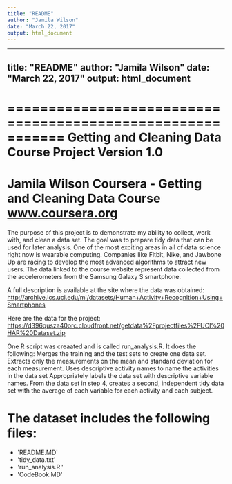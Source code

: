 ```yaml
---
title: "README"
author: "Jamila Wilson"
date: "March 22, 2017"
output: html_document
---
```


---
title: "README"
author: "Jamila Wilson"
date: "March 22, 2017"
output: html_document
---

===========================================================
Getting and Cleaning Data Course Project
Version 1.0 
===========================================================
Jamila Wilson
Coursera - Getting and Cleaning Data Course
www.coursera.org
===========================================================
The purpose of this project is to demonstrate my ability to collect, work with, and clean a data set.
The goal was to prepare tidy data that can be used for later analysis.
One of the most exciting areas in all of data science right now is wearable computing. 
Companies like Fitbit, Nike, and Jawbone Up are racing to develop the most advanced algorithms to attract new users.
The data linked to the course website represent data collected from the accelerometers from the Samsung Galaxy S smartphone.

A full description is available at the site where the data was obtained:
http://archive.ics.uci.edu/ml/datasets/Human+Activity+Recognition+Using+Smartphones 

Here are the data for the project:
https://d396qusza40orc.cloudfront.net/getdata%2Fprojectfiles%2FUCI%20HAR%20Dataset.zip 

One R script was creaated and is called run_analysis.R. It does the following: 
Merges the training and the test sets to create one data set.
Extracts only the measurements on the mean and standard deviation for each measurement. 
Uses descriptive activity names to name the activities in the data set
Appropriately labels the data set with descriptive variable names. 
From the data set in step 4, creates a second, independent tidy data set with the average of each variable for each activity and each subject.

The dataset includes the following files:
=========================================

- 'README.MD'
- 'tidy_data.txt'
- 'run_analysis.R.'
- 'CodeBook.MD'